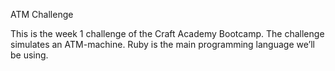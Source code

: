 ATM Challenge

This is the week 1 challenge of the Craft Academy Bootcamp. The challenge simulates an ATM-machine. 
Ruby is the main programming language we’ll be using.
